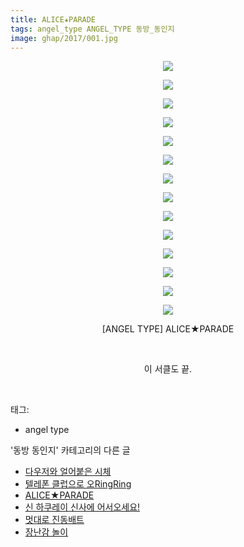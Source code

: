 ```yaml
---
title: ALICE★PARADE
tags: angel_type ANGEL_TYPE 동방_동인지
image: ghap/2017/001.jpg
---
```

<div class="article">
<p style="text-align: center; clear: none; float: none;"><img src="{{ site.nasurl }}/ghap/2017/001.jpg"/></p>
<p style="text-align: center; clear: none; float: none;"><img src="{{ site.nasurl }}/ghap/2017/002.jpg"/></p>
<p style="text-align: center; clear: none; float: none;"><img src="{{ site.nasurl }}/ghap/2017/003.jpg"/></p>
<p style="text-align: center; clear: none; float: none;"><img src="{{ site.nasurl }}/ghap/2017/004.jpg"/></p>
<p style="text-align: center; clear: none; float: none;"><img src="{{ site.nasurl }}/ghap/2017/005.jpg"/></p>
<p style="text-align: center; clear: none; float: none;"><img src="{{ site.nasurl }}/ghap/2017/006.jpg"/></p>
<p style="text-align: center; clear: none; float: none;"><img src="{{ site.nasurl }}/ghap/2017/007.jpg"/></p>
<p style="text-align: center; clear: none; float: none;"><img src="{{ site.nasurl }}/ghap/2017/008.jpg"/></p>
<p style="text-align: center; clear: none; float: none;"><img src="{{ site.nasurl }}/ghap/2017/009.jpg"/></p>
<p style="text-align: center; clear: none; float: none;"><img src="{{ site.nasurl }}/ghap/2017/010.jpg"/></p>
<p style="text-align: center; clear: none; float: none;"><img src="{{ site.nasurl }}/ghap/2017/011.jpg"/></p>
<p style="text-align: center; clear: none; float: none;"><img src="{{ site.nasurl }}/ghap/2017/012.jpg"/></p>
<p style="text-align: center; clear: none; float: none;"><img src="{{ site.nasurl }}/ghap/2017/013.jpg"/></p>
<p style="text-align: center; clear: none; float: none;"><img src="{{ site.nasurl }}/ghap/2017/014.jpg"/></p>
<p style="text-align: center; clear: none; float: none;">[ANGEL TYPE] ALICE★PARADE</p>
<p style="text-align: center; clear: none; float: none;"><br/></p>
<p style="text-align: center; clear: none; float: none;">이 서클도 끝.</p>
<p><br/></p>
</div><div class="tagTrail">
<p>태그: </p>
<ul>
<li>angel type</li>
</ul>
</div><div class="another">
<p>'동방 동인지' 카테고리의 다른 글</p>
<ul>
<li><a href="/2016-09-06-ghap_2019">다우저와 얼어붙은 시체</a></li>
<li><a href="/2016-09-06-ghap_2018">텔레폰 클럽으로 오RingRing</a></li>
<li><a href="/2016-09-06-ghap_2017">ALICE★PARADE</a></li>
<li><a href="/2016-09-06-ghap_2016">신 하쿠레이 신사에 어서오세요!</a></li>
<li><a href="/2016-09-06-ghap_2015">멋대로 진동배트</a></li>
<li><a href="/2016-09-06-ghap_2014">장난감 놀이</a></li>
</ul>
</div><div class="cb_module cb_fluid">
<div class="cb_wrt cb_profile">
</div><!-- commentList close -->
</div>